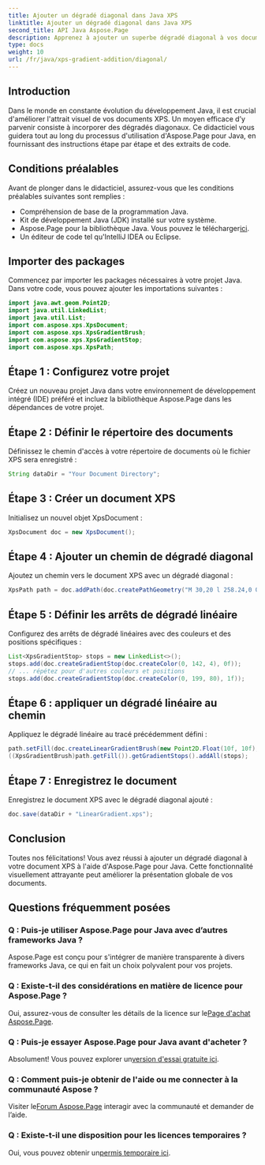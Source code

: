 ```yaml
---
title: Ajouter un dégradé diagonal dans Java XPS
linktitle: Ajouter un dégradé diagonal dans Java XPS
second_title: API Java Aspose.Page
description: Apprenez à ajouter un superbe dégradé diagonal à vos documents XPS en Java à l'aide d'Aspose.Page. Élevez votre présentation visuelle sans effort.
type: docs
weight: 10
url: /fr/java/xps-gradient-addition/diagonal/
---
```

## Introduction
Dans le monde en constante évolution du développement Java, il est crucial d'améliorer l'attrait visuel de vos documents XPS. Un moyen efficace d’y parvenir consiste à incorporer des dégradés diagonaux. Ce didacticiel vous guidera tout au long du processus d'utilisation d'Aspose.Page pour Java, en fournissant des instructions étape par étape et des extraits de code.
## Conditions préalables
Avant de plonger dans le didacticiel, assurez-vous que les conditions préalables suivantes sont remplies :
- Compréhension de base de la programmation Java.
- Kit de développement Java (JDK) installé sur votre système.
-  Aspose.Page pour la bibliothèque Java. Vous pouvez le télécharger[ici](https://releases.aspose.com/page/java/).
- Un éditeur de code tel qu'IntelliJ IDEA ou Eclipse.
## Importer des packages
Commencez par importer les packages nécessaires à votre projet Java. Dans votre code, vous pouvez ajouter les importations suivantes :
```java
import java.awt.geom.Point2D;
import java.util.LinkedList;
import java.util.List;
import com.aspose.xps.XpsDocument;
import com.aspose.xps.XpsGradientBrush;
import com.aspose.xps.XpsGradientStop;
import com.aspose.xps.XpsPath;
```
## Étape 1 : Configurez votre projet
Créez un nouveau projet Java dans votre environnement de développement intégré (IDE) préféré et incluez la bibliothèque Aspose.Page dans les dépendances de votre projet.
## Étape 2 : Définir le répertoire des documents
Définissez le chemin d'accès à votre répertoire de documents où le fichier XPS sera enregistré :
```java
String dataDir = "Your Document Directory";
```
## Étape 3 : Créer un document XPS
Initialisez un nouvel objet XpsDocument :
```java
XpsDocument doc = new XpsDocument();
```
## Étape 4 : Ajouter un chemin de dégradé diagonal
Ajoutez un chemin vers le document XPS avec un dégradé diagonal :
```java
XpsPath path = doc.addPath(doc.createPathGeometry("M 30,20 l 258.24,0 0,56.64 -258.24,0 Z"));
```
## Étape 5 : Définir les arrêts de dégradé linéaire
Configurez des arrêts de dégradé linéaires avec des couleurs et des positions spécifiques :
```java
List<XpsGradientStop> stops = new LinkedList<>();
stops.add(doc.createGradientStop(doc.createColor(0, 142, 4), 0f));
// ... répétez pour d'autres couleurs et positions
stops.add(doc.createGradientStop(doc.createColor(0, 199, 80), 1f));
```
## Étape 6 : appliquer un dégradé linéaire au chemin
Appliquez le dégradé linéaire au tracé précédemment défini :
```java
path.setFill(doc.createLinearGradientBrush(new Point2D.Float(10f, 10f), new Point2D.Float(228f, 100f)));
((XpsGradientBrush)path.getFill()).getGradientStops().addAll(stops);
```
## Étape 7 : Enregistrez le document
Enregistrez le document XPS avec le dégradé diagonal ajouté :
```java
doc.save(dataDir + "LinearGradient.xps");
```
## Conclusion
Toutes nos félicitations! Vous avez réussi à ajouter un dégradé diagonal à votre document XPS à l'aide d'Aspose.Page pour Java. Cette fonctionnalité visuellement attrayante peut améliorer la présentation globale de vos documents.
## Questions fréquemment posées
### Q : Puis-je utiliser Aspose.Page pour Java avec d’autres frameworks Java ?
Aspose.Page est conçu pour s'intégrer de manière transparente à divers frameworks Java, ce qui en fait un choix polyvalent pour vos projets.
### Q : Existe-t-il des considérations en matière de licence pour Aspose.Page ?
 Oui, assurez-vous de consulter les détails de la licence sur le[Page d'achat Aspose.Page](https://purchase.aspose.com/buy).
### Q : Puis-je essayer Aspose.Page pour Java avant d'acheter ?
 Absolument! Vous pouvez explorer un[version d'essai gratuite ici](https://releases.aspose.com/).
### Q : Comment puis-je obtenir de l'aide ou me connecter à la communauté Aspose ?
 Visiter le[Forum Aspose.Page](https://forum.aspose.com/c/page/39) interagir avec la communauté et demander de l’aide.
### Q : Existe-t-il une disposition pour les licences temporaires ?
 Oui, vous pouvez obtenir un[permis temporaire ici](https://purchase.aspose.com/temporary-license/).